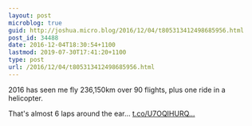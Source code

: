 ```yaml
---
layout: post
microblog: true
guid: http://joshua.micro.blog/2016/12/04/t805313412498685956.html
post_id: 34488
date: 2016-12-04T18:30:54+1100
lastmod: 2019-07-30T17:41:20+1100
type: post
url: /2016/12/04/t805313412498685956.html
---
```

2016 has seen me fly 236,150km over 90 flights, plus one ride in a helicopter.

That's almost 6 laps around the ear… [t.co/U7OQIHURQ...](https://t.co/U7OQIHURQF)
